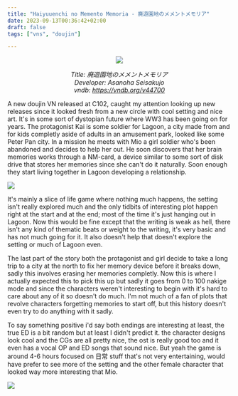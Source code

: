 ```yaml
---
title: "Haiyuuenchi no Memento Memoria - 廃遊園地のメメントメモリア"
date: 2023-09-13T00:36:42+02:00
draft: false
tags: ["vns", "doujin"]

---
```


<center>

![](/unikansou/images/memento_memoria/0.png)

*Title: 廃遊園地のメメントメモリア<br/>
Developer: Asanoha Seisakujo<br/>
vndb: https://vndb.org/v44700*

</center>

A new doujin VN released at C102, caught my attention looking up new releases since it looked fresh from a new circle with cool setting and nice art.
It's in some sort of dystopian future where WW3 has been going on for years. The protagonist Kai is some soldier for Lagoon, a city made from and for kids completly aside of adults in an amusement park, looked like some Peter Pan city.
In a mission he meets with Mio a girl soldier who's been abandoned and decides to help her out. He soon discovers that her brain memories works through a NM-card, a device similar to some sort of disk drive that stores her memories since she can't do it naturally. Soon enough they start living together in Lagoon developing a relationship.

<!--more-->

![](/unikansou/images/memento_memoria/1.png)

It's mainly a slice of life game where nothing much happens, the setting isn't really explored much and the only tidbits of interesting plot happen right at the start and at the end; most of the time it's just hanging out in Lagoon. Now this would be fine except that the writing is weak as hell, there isn't any kind of thematic beats or weight to the writing, it's very basic and has not much going for it. It also doesn't help that doesn't explore the setting or much of Lagoon even.

The last part of the story both the protagonist and girl decide to take a long trip to a city at the north to fix her memory device before it breaks down, sadly this involves erasing her memories completly. Now this is where I actually expected this to pick this up but sadly it goes from 0 to 100 nakige mode and since the characters weren't interesting to begin with it's hard to care about any of it so doesn't do much. I'm not much of a fan of plots that revolve characters forgetting memories to start off, but this history doesn't even try to do anything with it sadly.

To say something positive i'd say both endings are interesting at least, the true ED is a bit random but at least I didn't predict it. the character designs look cool and the CGs are all pretty nice, the ost is really good too and it even has a vocal OP and ED songs that sound nice. But yeah the game is around 4-6 hours focused on 日常 stuff that's not very entertaining, would have prefer to see more of the setting and the other female character that looked way more interesting that Mio.

![](/unikansou/images/memento_memoria/2.png)

